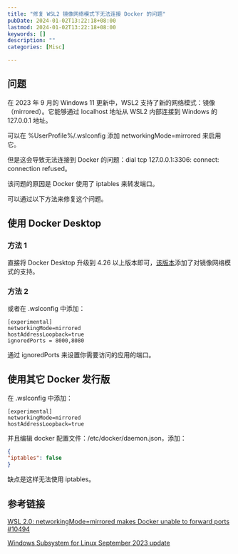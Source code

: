 ```yaml
---
title: "修复 WSL2 镜像网络模式下无法连接 Docker 的问题"
pubDate: 2024-01-02T13:22:18+08:00
lastmod: 2024-01-02T13:22:18+08:00
keywords: []
description: ""
categories: [Misc]

---
```


<!--more-->

## 问题

在 2023 年 9 月的 Windows 11 更新中，WSL2 支持了新的网络模式：镜像（mirrored）。它能够通过 localhost 地址从 WSL2 内部连接到 Windows 的 127.0.0.1 地址。

可以在 %UserProfile%/.wslconfig 添加 networkingMode=mirrored 来启用它。

但是这会导致无法连接到 Docker 的问题：dial tcp 127.0.0.1:3306: connect: connection refused。

该问题的原因是 Docker 使用了 iptables 来转发端口。

可以通过以下方法来修复这个问题。

## 使用 Docker Desktop

### 方法 1

直接将 Docker Desktop 升级到 4.26 以上版本即可，[该版本](https://docs.docker.com/desktop/release-notes/#for-windows-1 "该版本")添加了对镜像网络模式的支持。

### 方法 2

或者在 .wslconfig 中添加：

```plaintext
[experimental]
networkingMode=mirrored
hostAddressLoopback=true
ignoredPorts = 8000,8080
```

通过 ignoredPorts 来设置你需要访问的应用的端口。

## 使用其它 Docker 发行版

在 .wslconfig 中添加：

```plaintext
[experimental]
networkingMode=mirrored
hostAddressLoopback=true
```

并且编辑 docker 配置文件：/etc/docker/daemon.json，添加：

```json
{
"iptables": false
}
```

缺点是这样无法使用 iptables。

## 参考链接

[WSL 2.0: networkingMode=mirrored makes Docker unable to forward ports #10494](https://github.com/microsoft/WSL/issues/10494 "WSL 2.0: networkingMode=mirrored makes Docker unable to forward ports #10494")

[Windows Subsystem for Linux September 2023 update](https://devblogs.microsoft.com/commandline/windows-subsystem-for-linux-september-2023-update/ "Windows Subsystem for Linux September 2023 update")